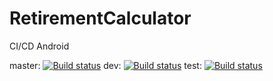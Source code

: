 # RetirementCalculator
CI/CD Android

master: [![Build status](https://build.appcenter.ms/v0.1/apps/e879f859-6372-481e-b719-653d6404651d/branches/master/badge)](https://appcenter.ms)
dev: [![Build status](https://build.appcenter.ms/v0.1/apps/e879f859-6372-481e-b719-653d6404651d/branches/develop/badge)](https://appcenter.ms)
test: [![Build status](https://build.appcenter.ms/v0.1/apps/e879f859-6372-481e-b719-653d6404651d/branches/test/badge)](https://appcenter.ms)
